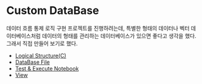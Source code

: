 # Custom DataBase
데이터 흐름 통제 로직 구현 프로젝트를 진행하려는데,  특별한 형태의 데이터나 벡터 데이터베이스처럼 데이터의 형태를 관리하는 데이터베이스가 있으면 좋다고 생각을 했다. 그래서 직접 만들어 보기로 했다.

- [Logical Structure(C)](https://github.com/CharmStrange/Snippet/tree/main/C/Idea/CustomDB)
- [DataBase File](TitanVault.py)
- [Test & Execute Notebook](ExecuteCell.py)
- [View](https://github.com/CharmStrange/CoLab_data/blob/main/ipynbs/DataBase/CustomDB.ipynb)
